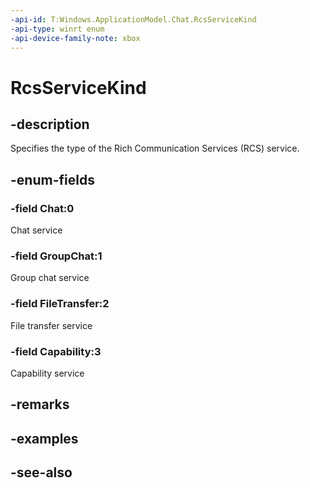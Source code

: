 ```yaml
---
-api-id: T:Windows.ApplicationModel.Chat.RcsServiceKind
-api-type: winrt enum
-api-device-family-note: xbox
---
```


<!-- Enumeration syntax
public enum Windows.ApplicationModel.Chat.RcsServiceKind : int
-->

# RcsServiceKind

## -description
Specifies the type of the Rich Communication Services (RCS) service.

## -enum-fields
### -field Chat:0
Chat service

### -field GroupChat:1
Group chat service

### -field FileTransfer:2
File transfer service

### -field Capability:3
Capability service


## -remarks

## -examples

## -see-also